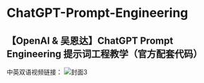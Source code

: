 # ChatGPT-Prompt-Engineering
## 【OpenAI &amp; 吴恩达】ChatGPT Prompt Engineering 提示词工程教学（官方配套代码）
中英双语视频链接：
![封面3](https://user-images.githubusercontent.com/48280924/235335939-d6ea7c59-e8dd-4b86-98be-bb6340782b08.png)
